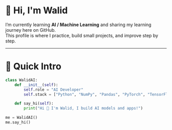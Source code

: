 # 👋 Hi, I'm Walid

I’m currently learning **AI / Machine Learning** and sharing my learning journey here on GitHub.  
This profile is where I practice, build small projects, and improve step by step.

---

# 🐍 Quick Intro
```python
class WalidAI:
    def __init__(self):
        self.role = "AI Developer"
        self.stack = ["Python", "NumPy", "Pandas", "PyTorch", "TensorFlow", "Streamlit"]

    def say_hi(self):
        print("Hi 👋 I'm Walid, I build AI models and apps!")

me = WalidAI()
me.say_hi()


